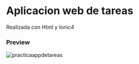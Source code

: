# Aplicacion web de tareas 
 Realizada con Html y Ionic4
 
### Preview 
![practicaappdetareas](https://user-images.githubusercontent.com/68793541/98431273-71f5d500-2079-11eb-8da5-e12df7b546bb.jpg)


